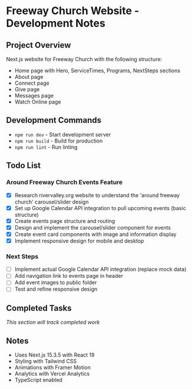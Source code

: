 # Freeway Church Website - Development Notes

## Project Overview
Next.js website for Freeway Church with the following structure:
- Home page with Hero, ServiceTimes, Programs, NextSteps sections
- About page
- Connect page  
- Give page
- Messages page
- Watch Online page

## Development Commands
- `npm run dev` - Start development server
- `npm run build` - Build for production
- `npm run lint` - Run linting

## Todo List
### Around Freeway Church Events Feature
- [x] Research rivervalley.org website to understand the 'around freeway church' carousel/slider design
- [x] Set up Google Calendar API integration to pull upcoming events (basic structure)
- [x] Create events page structure and routing
- [x] Design and implement the carousel/slider component for events
- [x] Create event card components with image and information display
- [x] Implement responsive design for mobile and desktop

### Next Steps
- [ ] Implement actual Google Calendar API integration (replace mock data)
- [ ] Add navigation link to events page in header
- [ ] Add event images to public folder
- [ ] Test and refine responsive design

## Completed Tasks
*This section will track completed work*

## Notes
- Uses Next.js 15.3.5 with React 19
- Styling with Tailwind CSS
- Animations with Framer Motion
- Analytics with Vercel Analytics
- TypeScript enabled